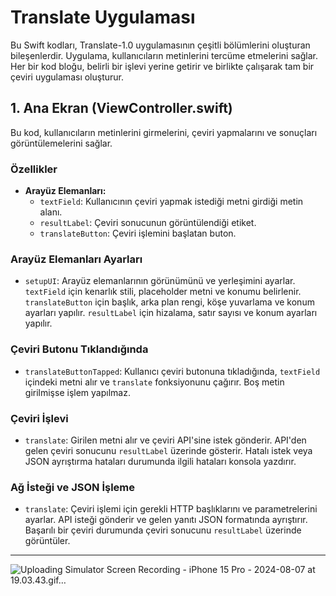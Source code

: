 # Translate Uygulaması

Bu Swift kodları, Translate-1.0 uygulamasının çeşitli bölümlerini oluşturan bileşenlerdir. Uygulama, kullanıcıların metinlerini tercüme etmelerini sağlar. Her bir kod bloğu, belirli bir işlevi yerine getirir ve birlikte çalışarak tam bir çeviri uygulaması oluşturur.

## 1. Ana Ekran (ViewController.swift)

Bu kod, kullanıcıların metinlerini girmelerini, çeviri yapmalarını ve sonuçları görüntülemelerini sağlar.

### Özellikler

- **Arayüz Elemanları:**
  - `textField`: Kullanıcının çeviri yapmak istediği metni girdiği metin alanı.
  - `resultLabel`: Çeviri sonucunun görüntülendiği etiket.
  - `translateButton`: Çeviri işlemini başlatan buton.

### Arayüz Elemanları Ayarları

- `setupUI`: Arayüz elemanlarının görünümünü ve yerleşimini ayarlar. `textField` için kenarlık stili, placeholder metni ve konumu belirlenir. `translateButton` için başlık, arka plan rengi, köşe yuvarlama ve konum ayarları yapılır. `resultLabel` için hizalama, satır sayısı ve konum ayarları yapılır.

### Çeviri Butonu Tıklandığında

- `translateButtonTapped`: Kullanıcı çeviri butonuna tıkladığında, `textField` içindeki metni alır ve `translate` fonksiyonunu çağırır. Boş metin girilmişse işlem yapılmaz.

### Çeviri İşlevi

- `translate`: Girilen metni alır ve çeviri API'sine istek gönderir. API'den gelen çeviri sonucunu `resultLabel` üzerinde gösterir. Hatalı istek veya JSON ayrıştırma hataları durumunda ilgili hataları konsola yazdırır.

### Ağ İsteği ve JSON İşleme

- `translate`: Çeviri işlemi için gerekli HTTP başlıklarını ve parametrelerini ayarlar. API isteği gönderir ve gelen yanıtı JSON formatında ayrıştırır. Başarılı bir çeviri durumunda çeviri sonucunu `resultLabel` üzerinde görüntüler.

---
![Uploading Simulator Screen Recording - iPhone 15 Pro - 2024-08-07 at 19.03.43.gif…]()
